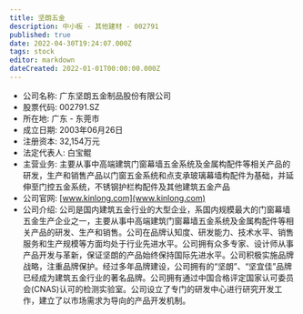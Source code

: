 ```yaml
---
title: 坚朗五金
description: 中小板 - 其他建材 - 002791
published: true
date: 2022-04-30T19:24:07.000Z
tags: stock
editor: markdown
dateCreated: 2022-01-01T00:00:00.000Z
---
```


- 公司名称: 广东坚朗五金制品股份有限公司
- 股票代码: 002791.SZ
- 所在地: 广东 - 东莞市
- 成立日期: 2003年06月26日
- 注册资本: 32,154万元
- 法定代表人: 白宝鲲
- 主营业务: 主要从事中高端建筑门窗幕墙五金系统及金属构配件等相关产品的研发，生产和销售产品以门窗五金系统和点支承玻璃幕墙构配件为基础，并延伸至门控五金系统，不锈钢护栏构配件及其他建筑五金产品
- 公司官网: [www.kinlong.com](www.kinlong.com)
- 公司介绍: 公司是国内建筑五金行业的大型企业，系国内规模最大的门窗幕墙五金生产企业之一，主要从事中高端建筑门窗幕墙五金系统及金属构配件等相关产品的研发、生产和销售。公司在品牌认知度、研发能力、技术水平、销售服务和生产规模等方面均处于行业先进水平。公司拥有众多专家、设计师从事产品开发与革新，保证坚朗的产品始终保持国际先进水平。公司积极实施品牌战略，注重品牌保护。经过多年品牌建设，公司拥有的“坚朗”、“坚宜佳”品牌已经成为建筑五金行业的著名品牌。公司拥有通过中国合格评定国家认可委员会(CNAS)认可的检测实验室。公司设立了专门的研发中心进行研究开发工作，建立了以市场需求为导向的产品开发机制。


